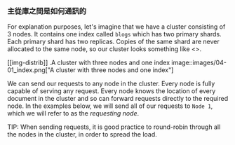 ### 主從庫之間是如何通訊的

For explanation purposes, let's imagine that we have a cluster
consisting of 3 nodes. It contains one index called `blogs` which has
two primary shards. Each primary shard has two replicas. Copies of
the same shard are never allocated to the same node, so our cluster
looks something like <<img-distrib>>.

[[img-distrib]]
.A cluster with three nodes and one index
image::images/04-01_index.png["A cluster with three nodes and one index"]

We can send our requests to any node in the cluster. Every node is fully
capable of serving any request.  Every node knows the location of every
document in the cluster and so can forward requests directly to the required
node. In the examples below, we will send all of our requests to `Node 1`,
which we will refer to as  the _requesting node_.

TIP: When sending requests, it is good practice to round-robin through all the
nodes in the cluster, in order to spread the load.
